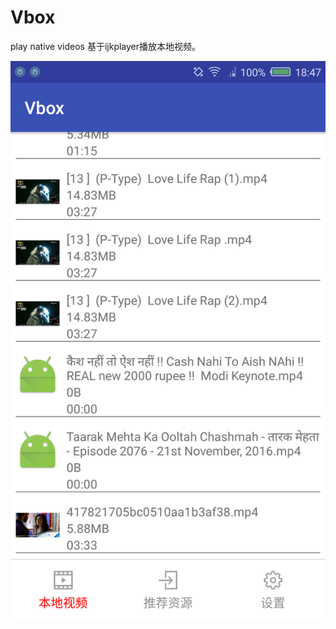 # Vbox
play native videos
基于ijkplayer播放本地视频。


![image](https://github.com/xiaoxinxin003/Vbox/blob/master/Screenshot_2017-05-22-18-48-06.png)